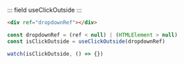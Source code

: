 ::: field useClickOutside
:::

```html
<div ref="dropdownRef"></div>
```

```javascript
const dropdownRef = (ref < null) | (HTMLElement > null)
const isClickOutside = useClickOutside(dropdownRef)

watch(isClickOutside, () => {})
```
